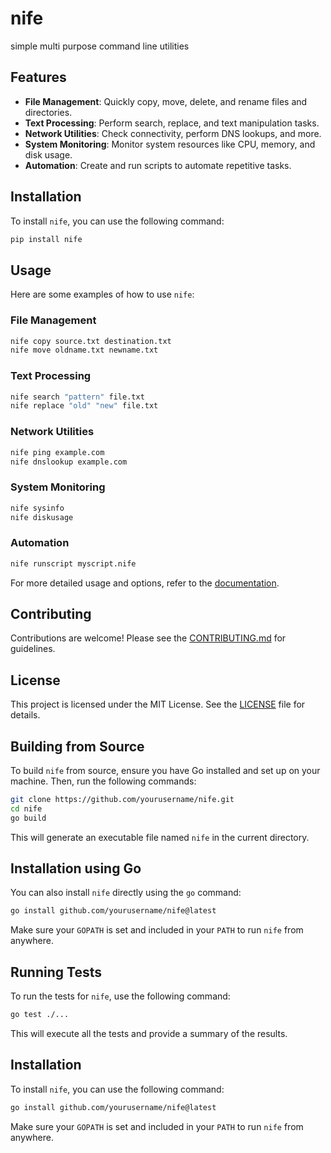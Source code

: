 # nife
simple multi purpose command line utilities
## Features

- **File Management**: Quickly copy, move, delete, and rename files and directories.
- **Text Processing**: Perform search, replace, and text manipulation tasks.
- **Network Utilities**: Check connectivity, perform DNS lookups, and more.
- **System Monitoring**: Monitor system resources like CPU, memory, and disk usage.
- **Automation**: Create and run scripts to automate repetitive tasks.

## Installation

To install `nife`, you can use the following command:

```sh
pip install nife
```

## Usage

Here are some examples of how to use `nife`:

### File Management

```sh
nife copy source.txt destination.txt
nife move oldname.txt newname.txt
```

### Text Processing

```sh
nife search "pattern" file.txt
nife replace "old" "new" file.txt
```

### Network Utilities

```sh
nife ping example.com
nife dnslookup example.com
```

### System Monitoring

```sh
nife sysinfo
nife diskusage
```

### Automation

```sh
nife runscript myscript.nife
```

For more detailed usage and options, refer to the [documentation](docs/USAGE.md).

## Contributing

Contributions are welcome! Please see the [CONTRIBUTING.md](CONTRIBUTING.md) for guidelines.

## License

This project is licensed under the MIT License. See the [LICENSE](LICENSE) file for details.
## Building from Source

To build `nife` from source, ensure you have Go installed and set up on your machine. Then, run the following commands:

```sh
git clone https://github.com/yourusername/nife.git
cd nife
go build
```

This will generate an executable file named `nife` in the current directory.

## Installation using Go

You can also install `nife` directly using the `go` command:

```sh
go install github.com/yourusername/nife@latest
```

Make sure your `GOPATH` is set and included in your `PATH` to run `nife` from anywhere.

## Running Tests

To run the tests for `nife`, use the following command:

```sh
go test ./...
```

This will execute all the tests and provide a summary of the results.
## Installation

To install `nife`, you can use the following command:

```sh
go install github.com/yourusername/nife@latest
```

Make sure your `GOPATH` is set and included in your `PATH` to run `nife` from anywhere.